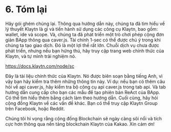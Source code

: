 # 6. Tóm lại

Hãy gói ghém chúng lại. Thông qua hướng dẫn này, chúng ta đã tìm hiểu về lý thuyết Klaytn là gì và tiến hành sử dụng các công cụ Klaytn, bao gồm: wallet, ide và scope. Và, chúng ta đã phát triển một trò chơi phép cộng đơn giản BApp thông qua caver.js. Tài chính 1-sec có thể được chú ý trong khi chúng ta tạo giao dịch. Đó là một lợi thế rất lớn. Chuỗi dịch vụ chưa được phát triển, nhưng nếu bạn hứng thú, hãy truy cập trang web chính thức của Klaytn, và tự mình trải nghiệm nó.

https://docs.klaytn.com/node/sc

Đây là tài liệu chính thức của Klaytn. Nó được biên soạn bằng tiếng Anh, vì vậy bạn hãy kiểm tra thêm những thông tin này. Ví dụ: nếu bạn có thêm câu hỏi về api caver.js, hãy kiểm tra bộ công cụ api caver.js trong tab api. Và tab hướng dẫn cung cấp cho bạn các mẫu để tạo phiên bản ReAct của BApp. Có thể tìm hiểu thêm bằng cách làm theo hướng dẫn. Cuối cùng, hãy hỏi cộng đồng Klaytn về các vấn đề khác. Bạn có thể truy cập Klaytn Group trên Facebook, hoặc Reddit. 

Chúng tôi hi vọng rằng cộng đồng Blockchain sẽ ngày càng sôi nổi và tích cực hơn thông qua nền tảng blockchain Klaytn của Kakao. Xin cám ơn!
